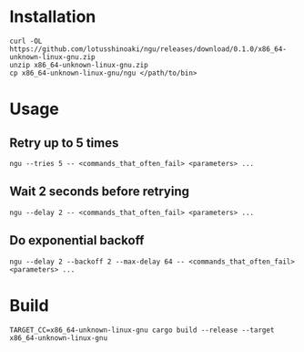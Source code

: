 # Installation

```
curl -OL https://github.com/lotusshinoaki/ngu/releases/download/0.1.0/x86_64-unknown-linux-gnu.zip
unzip x86_64-unknown-linux-gnu.zip
cp x86_64-unknown-linux-gnu/ngu </path/to/bin>
```

# Usage

## Retry up to 5 times
```
ngu --tries 5 -- <commands_that_often_fail> <parameters> ...
```

## Wait 2 seconds before retrying
```
ngu --delay 2 -- <commands_that_often_fail> <parameters> ...
```

## Do exponential backoff
```
ngu --delay 2 --backoff 2 --max-delay 64 -- <commands_that_often_fail> <parameters> ...
```

# Build

```
TARGET_CC=x86_64-unknown-linux-gnu cargo build --release --target x86_64-unknown-linux-gnu
```

